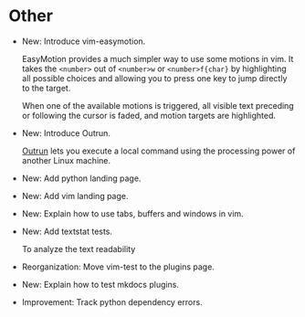 # Other

* New: Introduce vim-easymotion.

    EasyMotion provides a much simpler way to use some motions in vim. It takes the
    `<number>` out of `<number>w` or `<number>f{char}` by highlighting all possible
    choices and allowing you to press one key to jump directly to the target.
    
    When one of the available motions is triggered, all visible text preceding or
    following the cursor is faded, and motion targets are highlighted.

* New: Introduce Outrun.

    [Outrun](https://github.com/Overv/outrun) lets you execute a local command using
    the processing power of another Linux machine.

* New: Add python landing page.
* New: Add vim landing page.
* New: Explain how to use tabs, buffers and windows in vim.
* New: Add textstat tests.

    To analyze the text readability
    

* Reorganization: Move vim-test to the plugins page.
* New: Explain how to test mkdocs plugins.
* Improvement: Track python dependency errors.